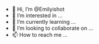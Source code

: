 - 👋 Hi, I’m @Emilyishot
- 👀 I’m interested in ...
- 🌱 I’m currently learning ...
- 💞️ I’m looking to collaborate on ...
- 📫 How to reach me ...

<!---
Emilyishot/Emilyishot is a ✨ special ✨ repository because its `README.md` (this file) appears on your GitHub profile.
You can click the Preview link to take a look at your changes.
--->

